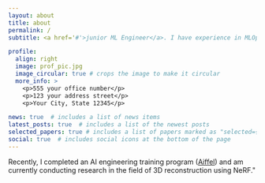 ```yaml
---
layout: about
title: about
permalink: /
subtitle: <a href='#'>junior ML Engineer</a>. I have experience in MLOps projects through AI data construction business.

profile:
  align: right
  image: prof_pic.jpg
  image_circular: true # crops the image to make it circular
  more_info: >
    <p>555 your office number</p>
    <p>123 your address street</p>
    <p>Your City, State 12345</p>

news: true  # includes a list of news items
latest_posts: true  # includes a list of the newest posts
selected_papers: true # includes a list of papers marked as "selected={true}"
social: true  # includes social icons at the bottom of the page
---
```


Recently, I completed an AI engineering training program ([Aiffel](https://aiffel.io/#pros)) and am currently conducting research in the field of 3D reconstruction using NeRF."